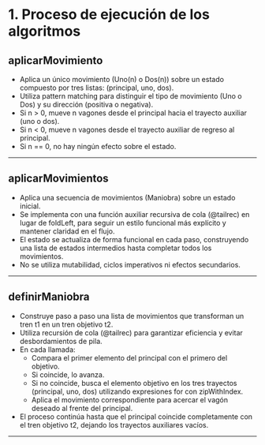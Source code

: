 # 1. Proceso de ejecución de los algoritmos

## aplicarMovimiento

- Aplica un único movimiento (Uno(n) o Dos(n)) sobre un estado compuesto por tres listas: (principal, uno, dos).
- Utiliza pattern matching para distinguir el tipo de movimiento (Uno o Dos) y su dirección (positiva o negativa).
- Si n > 0, mueve n vagones desde el principal hacia el trayecto auxiliar (uno o dos).
- Si n < 0, mueve n vagones desde el trayecto auxiliar de regreso al principal.
- Si n == 0, no hay ningún efecto sobre el estado.

---

## aplicarMovimientos

- Aplica una secuencia de movimientos (Maniobra) sobre un estado inicial.
- Se implementa con una función auxiliar recursiva de cola (@tailrec) en lugar de foldLeft, para seguir un estilo funcional más explícito y mantener claridad en el flujo.
- El estado se actualiza de forma funcional en cada paso, construyendo una lista de estados intermedios hasta completar todos los movimientos.
- No se utiliza mutabilidad, ciclos imperativos ni efectos secundarios.

---

## definirManiobra

- Construye paso a paso una lista de movimientos que transforman un tren t1 en un tren objetivo t2.
- Utiliza recursión de cola (@tailrec) para garantizar eficiencia y evitar desbordamientos de pila.
- En cada llamada:
    - Compara el primer elemento del principal con el primero del objetivo.
    - Si coincide, lo avanza.
    - Si no coincide, busca el elemento objetivo en los tres trayectos (principal, uno, dos) utilizando expresiones for con zipWithIndex.
    - Aplica el movimiento correspondiente para acercar el vagón deseado al frente del principal.
- El proceso continúa hasta que el principal coincide completamente con el tren objetivo t2, dejando los trayectos auxiliares vacíos.

---